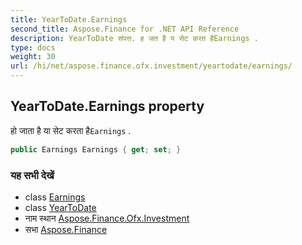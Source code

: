 ```yaml
---
title: YearToDate.Earnings
second_title: Aspose.Finance for .NET API Reference
description: YearToDate संपत्त. ह जत है य सेट करत हैEarnings .
type: docs
weight: 30
url: /hi/net/aspose.finance.ofx.investment/yeartodate/earnings/
---
```

## YearToDate.Earnings property

हो जाता है या सेट करता है`Earnings` .

```csharp
public Earnings Earnings { get; set; }
```

### यह सभी देखें

* class [Earnings](../../earnings/)
* class [YearToDate](../)
* नाम स्थान [Aspose.Finance.Ofx.Investment](../../yeartodate/)
* सभा [Aspose.Finance](../../../)


